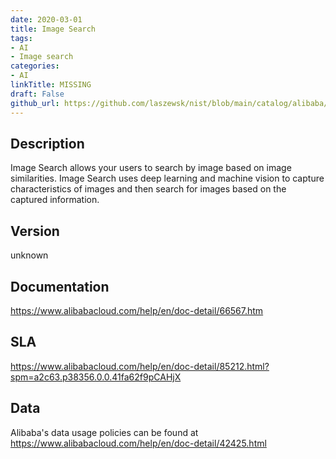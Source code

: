 ```yaml
---
date: 2020-03-01
title: Image Search
tags: 
- AI
- Image search
categories: 
- AI
linkTitle: MISSING
draft: False         
github_url: https://github.com/laszewsk/nist/blob/main/catalog/alibaba/alibaba_image_search.yaml
---
```


## Description

Image Search allows your users to search by image based on image similarities.
Image Search uses deep learning and machine vision to capture characteristics of
images and then search for images based on the captured information.


## Version

unknown

## Documentation

https://www.alibabacloud.com/help/en/doc-detail/66567.htm

## SLA

https://www.alibabacloud.com/help/en/doc-detail/85212.html?spm=a2c63.p38356.0.0.41fa62f9pCAHjX

## Data

Alibaba's data usage policies can be found at https://www.alibabacloud.com/help/en/doc-detail/42425.html
